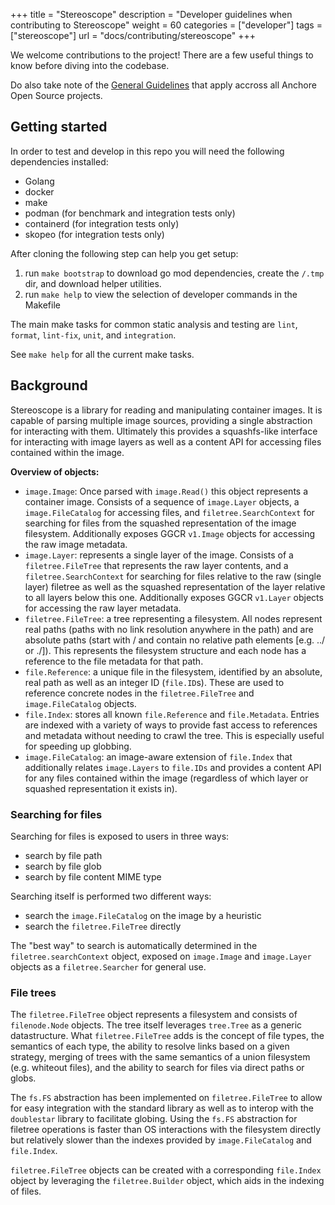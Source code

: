 +++
title =  "Stereoscope"
description = "Developer guidelines when contributing to Stereoscope"
weight = 60
categories = ["developer"]
tags = ["stereoscope"]
url = "docs/contributing/stereoscope"
+++

We welcome contributions to the project! There are a few useful things to know before diving into the codebase.

Do also take note of the [General Guidelines](/docs/contributing/#general-guidelines) that apply accross all Anchore Open Source projects.

## Getting started

In order to test and develop in this repo you will need the following dependencies installed:

- Golang
- docker
- make
- podman (for benchmark and integration tests only)
- containerd (for integration tests only)
- skopeo (for integration tests only)

After cloning the following step can help you get setup:

1. run `make bootstrap` to download go mod dependencies, create the `/.tmp` dir, and download helper utilities.
2. run `make help` to view the selection of developer commands in the Makefile

The main make tasks for common static analysis and testing are `lint`, `format`, `lint-fix`, `unit`, and `integration`.

See `make help` for all the current make tasks.

## Background

Stereoscope is a library for reading and manipulating container images. It is capable of parsing multiple image
sources, providing a single abstraction for interacting with them. Ultimately this provides a squashfs-like
interface for interacting with image layers as well as a content API for accessing files contained within
the image.

**Overview of objects:**

- `image.Image`: Once parsed with `image.Read()` this object represents a container image. Consists of a sequence of `image.Layer` objects, a `image.FileCatalog` for accessing files, and `filetree.SearchContext` for searching for files from the squashed representation of the image filesystem. Additionally exposes GGCR `v1.Image` objects for accessing the raw image metadata.
- `image.Layer`: represents a single layer of the image. Consists of a `filetree.FileTree` that represents the raw layer contents, and a `filetree.SearchContext` for searching for files relative to the raw (single layer) filetree as well as the squashed representation of the layer relative to all layers below this one. Additionally exposes GGCR `v1.Layer` objects for accessing the raw layer metadata.
- `filetree.FileTree`: a tree representing a filesystem. All nodes represent real paths (paths with no link resolution anywhere in the path) and are absolute paths (start with / and contain no relative path elements [e.g. ../ or ./]). This represents the filesystem structure and each node has a reference to the file metadata for that path.
- `file.Reference`: a unique file in the filesystem, identified by an absolute, real path as well as an integer ID (`file.ID`s). These are used to reference concrete nodes in the `filetree.FileTree` and `image.FileCatalog` objects.
- `file.Index`: stores all known `file.Reference` and `file.Metadata`. Entries are indexed with a variety of ways to provide fast access to references and metadata without needing to crawl the tree. This is especially useful for speeding up globbing.
- `image.FileCatalog`: an image-aware extension of `file.Index` that additionally relates `image.Layers` to `file.IDs` and provides a content API for any files contained within the image (regardless of which layer or squashed representation it exists in).

### Searching for files

Searching for files is exposed to users in three ways:

- search by file path
- search by file glob
- search by file content MIME type

Searching itself is performed two different ways:

- search the `image.FileCatalog` on the image by a heuristic
- search the `filetree.FileTree` directly

The "best way" to search is automatically determined in the `filetree.searchContext` object, exposed on `image.Image` and `image.Layer` objects as a `filetree.Searcher` for general use.

### File trees

The `filetree.FileTree` object represents a filesystem and consists of `filenode.Node` objects. The tree itself leverages `tree.Tree` as a generic datastructure. What `filetree.FileTree` adds is the concept of file types, the semantics of each type, the ability to resolve links based on a given strategy, merging of trees with the same semantics of a union filesystem (e.g. whiteout files), and the ability to search for files via direct paths or globs.

The `fs.FS` abstraction has been implemented on `filetree.FileTree` to allow for easy integration with the standard library as well as to interop with the `doublestar` library to facilitate globing. Using the `fs.FS` abstraction for filetree operations is faster than OS interactions with the filesystem directly but relatively slower than the indexes provided by `image.FileCatalog` and `file.Index`.

`filetree.FileTree` objects can be created with a corresponding `file.Index` object by leveraging the `filetree.Builder` object, which aids in the indexing of files.
